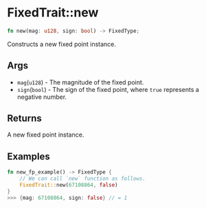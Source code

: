 # FixedTrait::new

```rust
fn new(mag: u128, sign: bool) -> FixedType;
```

Constructs a new fixed point instance.

## Args

* `mag`(`u128`) - The magnitude of the fixed point.
* `sign`(`bool`) - The sign of the fixed point, where `true` represents a negative number.

## Returns

A new fixed point instance.

## Examples

```rust
fn new_fp_example() -> FixedType {
    // We can call `new` function as follows. 
    FixedTrait::new(67108864, false)
}
>>> {mag: 67108864, sign: false} // = 1
```
